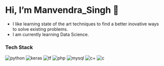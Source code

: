 # Hi, I’m Manvendra_Singh :wave:
- I like learning state of the art techniques to find a better inovative ways to solve existing problems. 
- I am currently learning Data Science.

### Tech Stack
 ![python](https://img.shields.io/badge/Python-FFD43B?style=for-the-badge&logo=python&logoColor=blue) ![keras](https://img.shields.io/badge/Keras-D00000?style=for-the-badge&logo=Keras&logoColor=white) ![tf](https://img.shields.io/badge/TensorFlow-FF6F00?style=for-the-badge&logo=tensorflow&logoColor=white) ![php](https://img.shields.io/badge/PHP-777BB4?style=for-the-badge&logo=php&logoColor=white) ![mysql](https://img.shields.io/badge/MySQL-005C84?style=for-the-badge&logo=mysql&logoColor=white) ![c+](https://img.shields.io/badge/C%2B%2B-00599C?style=for-the-badge&logo=c%2B%2B&logoColor=white) ![c](https://img.shields.io/badge/C-00599C?style=for-the-badge&logo=c&logoColor=white)  

<!--- 📫 How to reach me ... --->

<!---
xplode346/xplode346 is a ✨ special ✨ repository because its `README.md` (this file) appears on your GitHub profile.
You can click the Preview link to take a look at your changes.
--->
